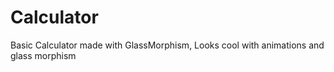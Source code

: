 # Calculator
Basic Calculator made with GlassMorphism, Looks cool with animations and glass morphism
